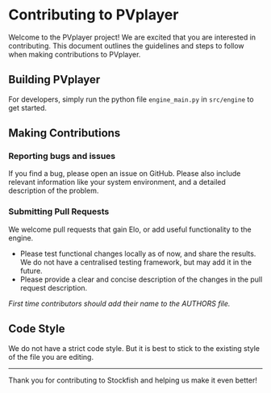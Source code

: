 # Contributing to PVplayer

Welcome to the PVplayer project! We are excited that you are interested in contributing. This document outlines the guidelines and steps to follow when making contributions to PVplayer.

## Building PVplayer
For developers, simply run the python file `engine_main.py` in `src/engine` to get started.

## Making Contributions
### Reporting bugs and issues
If you find a bug, please open an issue on GitHub. Please also include relevant information like your system environment, 
and a detailed description of the problem.

### Submitting Pull Requests
We welcome pull requests that gain Elo, or add useful functionality to the engine.
* Please test functional changes locally as of now, and share the results. We do not have a centralised testing framework, but may add it in the future.
* Please provide a clear and concise description of the changes in the pull request description.

_First time contributors should add their name to the AUTHORS file._

## Code Style
We do not have a strict code style. But it is best to stick to the existing style of the file you are editing.

---
Thank you for contributing to Stockfish and helping us make it even better!
